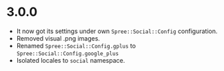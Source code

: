 # 3.0.0

* It now got its settings under own `Spree::Social::Config` configuration.
* Removed visual .png images.
* Renamed `Spree::Social::Config.gplus` to `Spree::Social::Config.google_plus`
* Isolated locales to `social` namespace.

